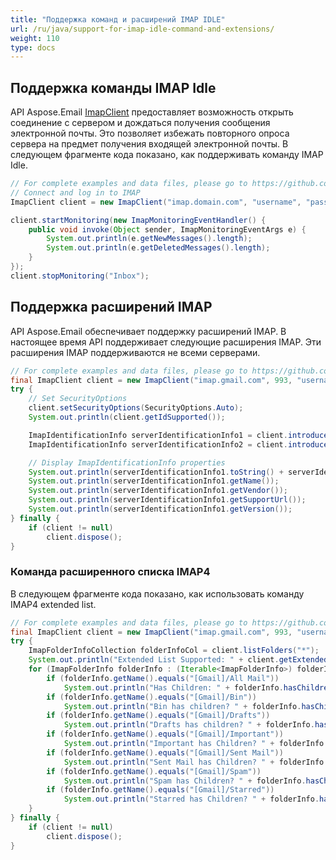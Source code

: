 ```yaml
---
title: "Поддержка команд и расширений IMAP IDLE"
url: /ru/java/support-for-imap-idle-command-and-extensions/
weight: 110
type: docs
---
```



## **Поддержка команды IMAP Idle**

API Aspose.Email [ImapClient](https://reference.aspose.com/email/java/com.aspose.email/imapclient/) предоставляет возможность открыть соединение с сервером и дождаться получения сообщения электронной почты. Это позволяет избежать повторного опроса сервера на предмет получения входящей электронной почты. В следующем фрагменте кода показано, как поддерживать команду IMAP Idle.

~~~Java
// For complete examples and data files, please go to https://github.com/aspose-email/Aspose.Email-for-Java
// Connect and log in to IMAP
ImapClient client = new ImapClient("imap.domain.com", "username", "password");

client.startMonitoring(new ImapMonitoringEventHandler() {
    public void invoke(Object sender, ImapMonitoringEventArgs e) {
        System.out.println(e.getNewMessages().length);
        System.out.println(e.getDeletedMessages().length);
    }
});
client.stopMonitoring("Inbox");
~~~

## **Поддержка расширений IMAP**

API Aspose.Email обеспечивает поддержку расширений IMAP. В настоящее время API поддерживает следующие расширения IMAP. Эти расширения IMAP поддерживаются не всеми серверами.

~~~Java
// For complete examples and data files, please go to https://github.com/aspose-email/Aspose.Email-for-Java
final ImapClient client = new ImapClient("imap.gmail.com", 993, "username", "password");
try {
    // Set SecurityOptions
    client.setSecurityOptions(SecurityOptions.Auto);
    System.out.println(client.getIdSupported());

    ImapIdentificationInfo serverIdentificationInfo1 = client.introduceClient();
    ImapIdentificationInfo serverIdentificationInfo2 = client.introduceClient(ImapIdentificationInfo.getDefaultValue());

    // Display ImapIdentificationInfo properties
    System.out.println(serverIdentificationInfo1.toString() + serverIdentificationInfo2.toString());
    System.out.println(serverIdentificationInfo1.getName());
    System.out.println(serverIdentificationInfo1.getVendor());
    System.out.println(serverIdentificationInfo1.getSupportUrl());
    System.out.println(serverIdentificationInfo1.getVersion());
} finally {
    if (client != null)
        client.dispose();
}
~~~

### **Команда расширенного списка IMAP4**

В следующем фрагменте кода показано, как использовать команду IMAP4 extended list.

~~~Java
// For complete examples and data files, please go to https://github.com/aspose-email/Aspose.Email-for-Java
final ImapClient client = new ImapClient("imap.gmail.com", 993, "username", "password");
try {
    ImapFolderInfoCollection folderInfoCol = client.listFolders("*");
    System.out.println("Extended List Supported: " + client.getExtendedListSupported());
    for (ImapFolderInfo folderInfo : (Iterable<ImapFolderInfo>) folderInfoCol) {
        if (folderInfo.getName().equals("[Gmail]/All Mail"))
            System.out.println("Has Children: " + folderInfo.hasChildren());
        if (folderInfo.getName().equals("[Gmail]/Bin"))
            System.out.println("Bin has children? " + folderInfo.hasChildren());
        if (folderInfo.getName().equals("[Gmail]/Drafts"))
            System.out.println("Drafts has children? " + folderInfo.hasChildren());
        if (folderInfo.getName().equals("[Gmail]/Important"))
            System.out.println("Important has Children? " + folderInfo.hasChildren());
        if (folderInfo.getName().equals("[Gmail]/Sent Mail"))
            System.out.println("Sent Mail has Children? " + folderInfo.hasChildren());
        if (folderInfo.getName().equals("[Gmail]/Spam"))
            System.out.println("Spam has Children? " + folderInfo.hasChildren());
        if (folderInfo.getName().equals("[Gmail]/Starred"))
            System.out.println("Starred has Children? " + folderInfo.hasChildren());
    }
} finally {
    if (client != null)
        client.dispose();
}
~~~
